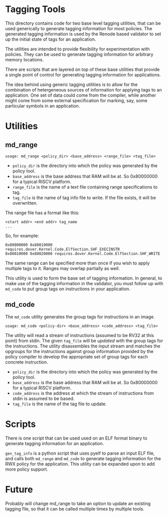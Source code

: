 # Tagging Tools

This directory contains code for two base level tagging utilities, that can be used generically
to generate tagging information for most policies.  The generated tagging information is used by
the Renode based validator to set up the initial state of tags for an application.

The utilities are intended to provide flexibility for experimentation with policies.  They can
be used to generate tagging information for arbitrary memory locations.

There are scripts that are layered on top of these base utilities that provide a single point of
control for generating tagging information for applications.

The idea behind using generic tagging utilities is to allow for the combination of hetergeneous
sources of information for applying tags to an application.  One set of data could come from the
compiler, while another might come from some external specification for marking, say, some particular
symbols in an application.

# Utilities

## md_range

```
usage: md_range <policy_dir> <base_address> <range_file> <tag_file>
```

* `policy_dir` is the directory into which the policy was generated by the policy tool.
* `base_address` is the base address that RAM will be at.  So 0x80000000 for a typical RISCV platform.
* `range_file` is the name of a text file containing range specifications to tag.
* `tag_file` is the name of tag info file to write.  If the file exists, it will be overwritten.

The range file has a format like this:

```
<start addr> <end addr> tag_name
...
```

So, for example:

```
0x80000000 0x80010000 requires.dover.Kernel.Code.ElfSection.SHF_EXECINSTR
0x80010000 0x80020000 requires.dover.Kernel.Code.ElfSection.SHF_WRITE
```

The same range can be specified more than once if you wish to apply multiple tags to it.
Ranges may overlap partially as well.

This utility is used to form the base set of tagging information.  In general, to make use
of the tagging information in the validator, you must follow up with `md_code` to put group
tags on instructions in your application.

## md_code

The `md_code` utility generates the group tags for instructions in an image.

```
usage: md_code <policy-dir> <base_address> <code_address> <tag_file>
```

The utility will read a stream of instructions (assumed to be RV32 at this point) from
stdin.  The given `tag_file` will be _updated_ with the group tags for the instructions.
The utility disassembles the input stream and matches the opgroups for the instructions
against group information provided by the policy compiler to develop the appropriate set
of group tags for each concrete instruction.

* `policy_dir` is the directory into which the policy was generated by the policy tool.
* `base_address` is the base address that RAM will be at.  So 0x80000000 for a typical RISCV platform.
* `code_address` is the address at which the stream of instructions from stdin is assumed to be based.
* `tag_file` is the name of the tag file to update.

# Scripts

There is one script that can be used used on an ELF format binary to generate tagging information
for an application.

`gen_tag_info` is a python script that uses pyelf to parse an input ELF file, and calls
both `md_range` and `md_code` to generate tagging information for the RWX policy for the application.
This utility can be expanded upon to add more policy support.

# Future

Probably will change md_range to take an option to update an existing tagging file, so that it
can be called multiple times by multiple tools.

